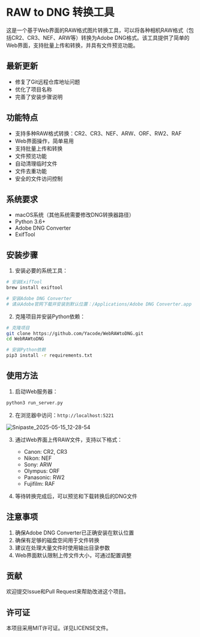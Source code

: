 # RAW to DNG 转换工具

这是一个基于Web界面的RAW格式图片转换工具，可以将各种相机RAW格式（包括CR2、CR3、NEF、ARW等）转换为Adobe DNG格式。该工具提供了简单的Web界面，支持批量上传和转换，并具有文件预览功能。

## 最新更新
- 修复了Git远程仓库地址问题
- 优化了项目名称
- 完善了安装步骤说明

## 功能特点

- 支持多种RAW格式转换：CR2、CR3、NEF、ARW、ORF、RW2、RAF
- Web界面操作，简单易用
- 支持批量上传和转换
- 文件预览功能
- 自动清理临时文件
- 文件去重功能
- 安全的文件访问控制

## 系统要求

- macOS系统（其他系统需要修改DNG转换器路径）
- Python 3.6+
- Adobe DNG Converter
- ExifTool

## 安装步骤

1. 安装必要的系统工具：
```bash
# 安装ExifTool
brew install exiftool

# 安装Adobe DNG Converter
# 请从Adobe官网下载并安装到默认位置：/Applications/Adobe DNG Converter.app
```

2. 克隆项目并安装Python依赖：
```bash
# 克隆项目
git clone https://github.com/Yacode/WebRAWtoDNG.git
cd WebRAWtoDNG

# 安装Python依赖
pip3 install -r requirements.txt
```

## 使用方法

1. 启动Web服务器：
```bash
python3 run_server.py
```

2. 在浏览器中访问：`http://localhost:5221`

![Snipaste_2025-05-15_12-28-54](https://github.com/user-attachments/assets/32f2e25b-3358-49cd-87d4-b2f38b0f867f)

3. 通过Web界面上传RAW文件，支持以下格式：
   - Canon: CR2, CR3
   - Nikon: NEF
   - Sony: ARW
   - Olympus: ORF
   - Panasonic: RW2
   - Fujifilm: RAF

4. 等待转换完成后，可以预览和下载转换后的DNG文件

## 注意事项

1. 确保Adobe DNG Converter已正确安装在默认位置
2. 确保有足够的磁盘空间用于文件转换
3. 建议在处理大量文件时使用输出目录参数
4. Web界面默认限制上传文件大小，可通过配置调整

## 贡献

欢迎提交Issue和Pull Request来帮助改进这个项目。

## 许可证

本项目采用MIT许可证。详见LICENSE文件。
